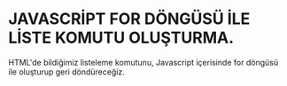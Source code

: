 # JAVASCRİPT FOR DÖNGÜSÜ İLE LİSTE KOMUTU OLUŞTURMA.
HTML'de bildiğimiz listeleme komutunu, Javascript içerisinde for döngüsü ile oluşturup geri döndüreceğiz.
